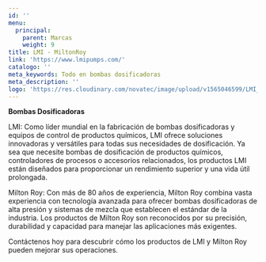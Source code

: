 ```yaml
---
id: ''
menu:
  principal:
    parent: Marcas
    weight: 9
title: LMI - MiltonRoy
link: 'https://www.lmipumps.com/'
catalogo: ''
meta_keywords: Todo en bombas dosificadoras
meta_description: ''
logo: 'https://res.cloudinary.com/novatec/image/upload/v1565046599/LMI_fjwhsu.jpg'
---
```


**Bombas Dosificadoras**

LMI: Como líder mundial en la fabricación de bombas dosificadoras y equipos de control de productos químicos, LMI ofrece soluciones innovadoras y versátiles para todas sus necesidades de dosificación. Ya sea que necesite bombas de dosificación de productos químicos, controladores de procesos o accesorios relacionados, los productos LMI están diseñados para proporcionar un rendimiento superior y una vida útil prolongada.

Milton Roy: Con más de 80 años de experiencia, Milton Roy combina vasta experiencia con tecnología avanzada para ofrecer bombas dosificadoras de alta presión y sistemas de mezcla que establecen el estándar de la industria. Los productos de Milton Roy son reconocidos por su precisión, durabilidad y capacidad para manejar las aplicaciones más exigentes.

Contáctenos hoy para descubrir cómo los productos de LMI y Milton Roy pueden mejorar sus operaciones.
